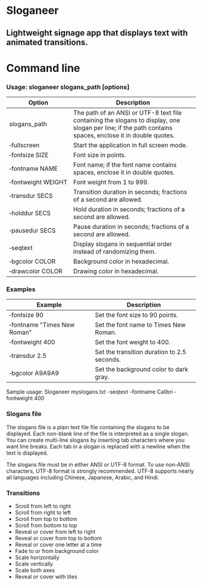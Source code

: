 # Sloganeer

## Lightweight signage app that displays text with animated transitions.

# Command line

### Usage: sloganeer slogans_path [options]

|Option|Description|
|---|---|
|slogans_path|The path of an ANSI or UTF-8 text file containing the slogans to display, one slogan per line; if the path contains spaces, enclose it in double quotes.|
|&#8209;fullscreen|Start the application in full screen mode.|
|&#8209;fontsize&nbsp;SIZE|Font size in points.|
|&#8209;fontname&nbsp;NAME|Font name; if the font name contains spaces, enclose it in double quotes.|
|&#8209;fontweight&nbsp;WEIGHT|Font weight from 1 to 999.|
|&#8209;transdur&nbsp;SECS|Transition duration in seconds; fractions of a second are allowed.|
|&#8209;holddur&nbsp;SECS|Hold duration in seconds; fractions of a second are allowed.|
|&#8209;pausedur&nbsp;SECS|Pause duration in seconds; fractions of a second are allowed.|
|&#8209;seqtext|Display slogans in sequential order instead of randomizing them.|
|&#8209;bgcolor&nbsp;COLOR|Background color in hexadecimal.|
|&#8209;drawcolor&nbsp;COLOR|Drawing color in hexadecimal.|

### Examples

|Example|Description|
|---|---|
|&#8209;fontsize&nbsp;90|Set the font size to 90 points.|
|&#8209;fontname&nbsp;"Times New Roman"|Set the font name to Times New Roman.|
|&#8209;fontweight&nbsp;400|Set the font weight to 400.|
|&#8209;transdur&nbsp;2.5|Set the transition duration to 2.5 seconds.|
|&#8209;bgcolor&nbsp;A9A9A9|Set the background color to dark gray.|

Sample usage: Sloganeer myslogans.txt -seqtext -fontname Calibri -fontweight 400

### Slogans file

The slogans file is a plain text file file containing the slogans to be displayed. Each non-blank line of the file is interpreted as a single slogan. You can create multi-line slogans by inserting tab characters where you want line breaks. Each tab in a slogan is replaced with a newline when the text is displayed.

The slogans file must be in either ANSI or UTF-8 format. To use non-ANSI characters, UTF-8 format is strongly recommended. UTF-8 supports nearly all languages including Chinese, Japanese, Arabic, and Hindi.

### Transitions

* Scroll from left to right
* Scroll from right to left
* Scroll from top to bottom
* Scroll from bottom to top
* Reveal or cover from left to right
* Reveal or cover from top to bottom
* Reveal or cover one letter at a time
* Fade to or from background color
* Scale horizontally
* Scale vertically
* Scale both axes
* Reveal or cover with tiles


